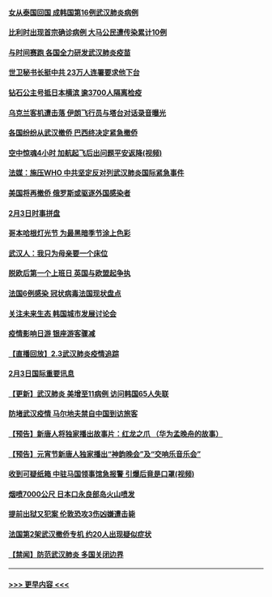 #### [女从泰国回国 成韩国第16例武汉肺炎病例](../pages/prog202/a102768669.md?t=02041744) 
#### [比利时出现首宗确诊病例 大马公民遭传染累计10例](../pages/prog202/a102768824.md?t=02041744) 
#### [与时间赛跑 各国全力研发武汉肺炎疫苗](../pages/prog202/a102768738.md?t=02041744) 
#### [世卫秘书长挺中共 23万人连署要求他下台](../pages/prog202/a102768717.md?t=02041744) 
#### [钻石公主号抵日本横滨 逾3700人隔离检疫](../pages/prog202/a102768714.md?t=02041744) 
#### [乌克兰客机遭击落 伊朗飞行员与塔台对话录音曝光](../pages/prog202/a102768645.md?t=02041744) 
#### [各国纷纷从武汉撤侨 巴西终决定紧急撤侨](../pages/prog202/a102768630.md?t=02041744) 
#### [空中惊魂4小时 加航起飞后出问题平安返降(视频)](../pages/prog202/a102768601.md?t=02041744) 
#### [法媒：施压WHO 中共坚定反对列武汉肺炎国际紧急事件](../pages/prog202/a102768584.md?t=02041744) 
#### [美国将再撤侨 俄罗斯或驱逐外国感染者](../pages/prog202/a102768247.md?t=02041744) 
#### [2月3日时事拼盘](../pages/prog202/a102768402.md?t=02041744) 
#### [哥本哈根灯光节 为最黑暗季节涂上色彩](../pages/prog202/a102768369.md?t=02041744) 
#### [武汉人：我只为母亲要一个床位](../pages/prog202/a102768250.md?t=02041744) 
#### [脱欧后第一个上班日 英国与欧盟起争执](../pages/prog202/a102768252.md?t=02041744) 
#### [法国6例感染 冠状病毒法国现状盘点](../pages/prog202/a102768157.md?t=02041744) 
#### [关注未来生态 韩国城市发展讨论会](../pages/prog202/a102768153.md?t=02041744) 
#### [疫情影响日游 银座游客骤减](../pages/prog202/a102768160.md?t=02041744) 
#### [【直播回放】2.3武汉肺炎疫情追踪](../pages/prog202/a102768128.md?t=02041744) 
#### [2月3日国际重要讯息](../pages/prog202/a102767896.md?t=02041744) 
#### [【更新】武汉肺炎 美增至11病例 访问韩国65人失联](../pages/prog202/a102758911.md?t=02041744) 
#### [防堵武汉疫情 马尔地夫禁自中国到访旅客](../pages/prog202/a102767847.md?t=02041744) 
#### [【预告】新唐人将独家播出故事片：红龙之爪 （华为孟晚舟的故事）](../pages/prog202/a102767728.md?t=02041744) 
#### [【预告】元宵节新唐人独家播出“神韵晚会”及“交响乐音乐会”](../pages/prog202/a102767674.md?t=02041744) 
#### [收到可疑纸箱 中驻马国领事馆急报警 引爆后竟是口罩(视频)](../pages/prog202/a102767695.md?t=02041744) 
#### [烟喷7000公尺 日本口永良部岛火山喷发](../pages/prog202/a102767687.md?t=02041744) 
#### [提前出狱又犯案 伦敦恐攻3伤凶嫌遭击毙](../pages/prog202/a102767635.md?t=02041744) 
#### [法国第2架武汉撤侨专机 约20人出现疑似症状](../pages/prog202/a102767617.md?t=02041744) 
#### [【禁闻】防范武汉肺炎  多国关闭边界](../pages/prog202/a102767542.md?t=02041744) 

----
#### [ >>> 更早内容 <<< ](../indexes/prog202-earlier.md)
